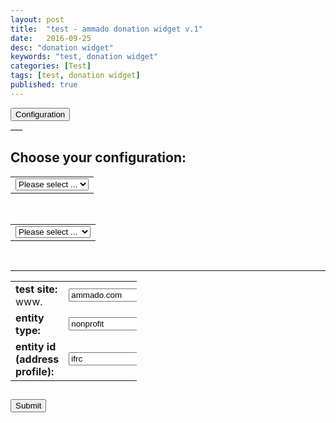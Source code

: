 ```yaml
---
layout: post
title:  "test - ammado donation widget v.1"
date:   2016-09-25
desc: "donation widget"
keywords: "test, donation widget"
categories: [Test]
tags: [test, donation widget]
published: true
---
```



<div class="pull-right">
<button onclick="location.href='{{"/configuration"| prepend: site.baseurl }}'" class="btn btn-white btn-xs" type="button">Configuration</button>
</div>
___

<br>

<div class="text-center article-title">
<h2>Choose your configuration:</h2>
</div>

<table align="center">

<tr>
<td>
  <select name="selentity" id="selentity" onchange="fillformentity();">
    <option value="" selected>Please select ...</option>
    <option value="ifrc">ifrc</option>
    <option value="testnonprofit">test nonprofit</option>
    <option value="testcompany">test company</option>
    <option value="">-----------------</option>
    <option value="acompany8">acompany8</option>
    <option value="acompany6">acompany6</option>
  </select>
</td>
</tr>
</table>

<br>

<table align="center">
<tr>
<td>
  <select name="selsite" id="selsite" onchange="fillformsite();">>
    <option value="" selected>Please select ...</option>
    <option value="ammadonightly4.com">ammadonightly4</option>
    <option value="ammadonightly3.com">ammadonightly3</option>
    <option value="ammadonightly2.com">ammadonightly2</option>
    <option value="ammadonightly1.com">ammadonightly1</option>
    <option value="qammado.com">qammado</option>
    <option value="ammado.com">ammado</option>
  </select>
</td>
</tr>
</table>

<br>

---
<!--
<div class="pull-right">
<button onclick="enable()" class="btn btn-white btn-xs" type="button">Enable editing</button>
</div>
-->

<form name="myform" action="{{"/donate/" | prepend: site.baseurl }}" method="GET">
<table style="width:40%; " align="center" cellpadding="10">
<tr>
<td><strong>test site: </strong>www.</td>
<td><input id="testUrl" type="text" name="testUrl" value="ammado.com" onfocus="if(this.value == 'ammado.com') { this.value = ''; }" onblur="if(this.value == '') { this.value = 'ammado.com'; }"></td>
</tr>
<tr>
<td><strong>entity type: </strong></td>
<td><input id="entityType" type="text" name="entityType" value="nonprofit" onfocus="if(this.value == 'nonprofit') { this.value = ''; }" onblur="if(this.value == '') { this.value = 'nonprofit'; }"></td>
</tr>
<tr>
<td><strong>entity id (address profile):</strong></td>
<td><input id="entityID" type="text" name="entityID" value="ifrc" onfocus="if(this.value == 'ifrc') { this.value = ''; }" onblur="if(this.value == '') { this.value = 'ifrc'; }"></td>
</tr>

</table>

<div class="text-center article-title">
<h2>
<input id="submit" type="submit" value="Submit">

</h2>
</div>

</form>


<script>
function fillformentity(){
    var entityid = document.getElementById("selentity").value;
    if (entityid) {
        var entitydata = returntype(entityid);
        document.getElementById("entityType").value= entitydata[0];
        document.getElementById("entityID").value=entitydata[1];
        }
    }

function fillformsite(){
    var site = document.getElementById("selsite").value;
    document.getElementById("testUrl").value= site;
    }

function returntype(entityname){
    var arr = {
            "ifrc": ["company", "120482"],
            "testcompany": ["company","175962"],
            "testnonprofit":["nonprofit","147784"],
            "acompany6":["company","acompany6"],
            "acompany8":["company","acompany8"]
              };
    return arr[entityname];
    }
</script>


                                    